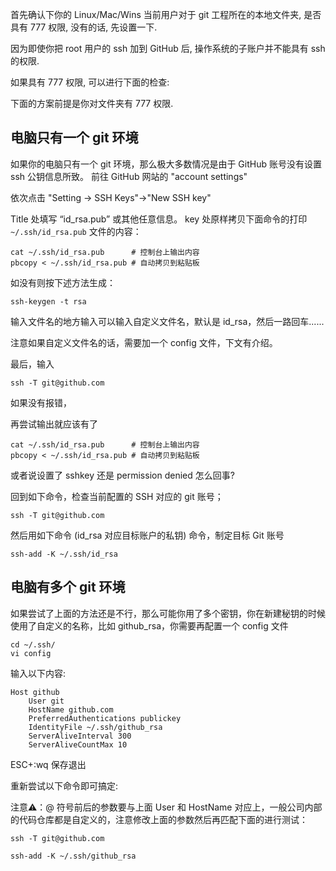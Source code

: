 首先确认下你的 Linux/Mac/Wins 当前用户对于 git 工程所在的本地文件夹, 是否具有 777 权限, 没有的话, 先设置一下.

因为即使你把 root 用户的 ssh 加到 GitHub 后, 操作系统的子账户并不能具有 ssh 的权限.

如果具有 777 权限, 可以进行下面的检查:

下面的方案前提是你对文件夹有 777 权限.

## **电脑只有一个 git 环境**

如果你的电脑只有一个 git 环境，那么极大多数情况是由于 GitHub 账号没有设置 ssh 公钥信息所致。 前往 GitHub 网站的 "account settings"

依次点击 "Setting -> SSH Keys"->"New SSH key"

Title 处填写 “id_rsa.pub” 或其他任意信息。 key 处原样拷贝下面命令的打印 `~/.ssh/id_rsa.pub` 文件的内容：

```
cat ~/.ssh/id_rsa.pub      # 控制台上输出内容
pbcopy < ~/.ssh/id_rsa.pub # 自动拷贝到粘贴板
```

如没有则按下述方法生成：

```
ssh-keygen -t rsa
```

输入文件名的地方输入可以输入自定义文件名，默认是 id_rsa，然后一路回车......

注意如果自定义文件名的话，需要加一个 config 文件，下文有介绍。

最后，输入

```
ssh -T git@github.com
```

如果没有报错，

再尝试输出就应该有了

```
cat ~/.ssh/id_rsa.pub      # 控制台上输出内容
pbcopy < ~/.ssh/id_rsa.pub # 自动拷贝到粘贴板
```

或者说设置了 sshkey 还是 permission denied 怎么回事?

回到如下命令，检查当前配置的 SSH 对应的 git 账号；

```
ssh -T git@github.com
```

然后用如下命令 (id_rsa 对应目标账户的私钥) 命令，制定目标 Git 账号

```
ssh-add -K ~/.ssh/id_rsa
```

## **电脑有多个 git 环境**

如果尝试了上面的方法还是不行，那么可能你用了多个密钥，你在新建秘钥的时候使用了自定义的名称，比如 github_rsa，你需要再配置一个 config 文件

```
cd ~/.ssh/
vi config
```

输入以下内容:

```
Host github
    User git 
    HostName github.com
    PreferredAuthentications publickey
    IdentityFile ~/.ssh/github_rsa
    ServerAliveInterval 300
    ServerAliveCountMax 10
```

ESC+:wq 保存退出

重新尝试以下命令即可搞定:

注意⚠️：@ 符号前后的参数要与上面 User 和 HostName 对应上，一般公司内部的代码仓库都是自定义的，注意修改上面的参数然后再匹配下面的进行测试：

```
ssh -T git@github.com

ssh-add -K ~/.ssh/github_rsa
```